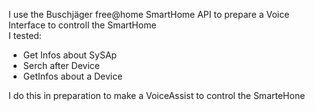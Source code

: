 I use the Buschjäger free@home SmartHome API to prepare a Voice Interface to controll the SmartHome <br>
I tested:
- Get Infos about SySAp
- Serch after Device
- GetInfos about a Device

I do this in preparation to make a VoiceAssist to control the SmarteHone
